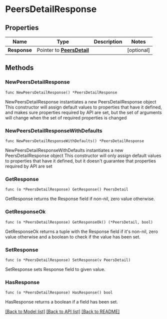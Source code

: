 # PeersDetailResponse

## Properties

Name | Type | Description | Notes
------------ | ------------- | ------------- | -------------
**Response** | Pointer to [**PeersDetail**](PeersDetail.md) |  | [optional] 

## Methods

### NewPeersDetailResponse

`func NewPeersDetailResponse() *PeersDetailResponse`

NewPeersDetailResponse instantiates a new PeersDetailResponse object
This constructor will assign default values to properties that have it defined,
and makes sure properties required by API are set, but the set of arguments
will change when the set of required properties is changed

### NewPeersDetailResponseWithDefaults

`func NewPeersDetailResponseWithDefaults() *PeersDetailResponse`

NewPeersDetailResponseWithDefaults instantiates a new PeersDetailResponse object
This constructor will only assign default values to properties that have it defined,
but it doesn't guarantee that properties required by API are set

### GetResponse

`func (o *PeersDetailResponse) GetResponse() PeersDetail`

GetResponse returns the Response field if non-nil, zero value otherwise.

### GetResponseOk

`func (o *PeersDetailResponse) GetResponseOk() (*PeersDetail, bool)`

GetResponseOk returns a tuple with the Response field if it's non-nil, zero value otherwise
and a boolean to check if the value has been set.

### SetResponse

`func (o *PeersDetailResponse) SetResponse(v PeersDetail)`

SetResponse sets Response field to given value.

### HasResponse

`func (o *PeersDetailResponse) HasResponse() bool`

HasResponse returns a boolean if a field has been set.


[[Back to Model list]](../README.md#documentation-for-models) [[Back to API list]](../README.md#documentation-for-api-endpoints) [[Back to README]](../README.md)


